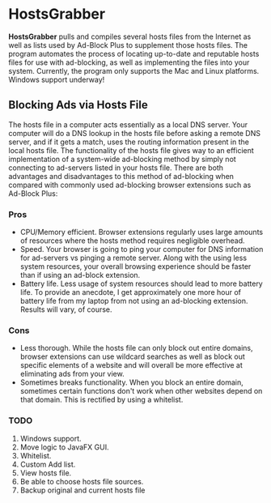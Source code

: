 HostsGrabber
============
**HostsGrabber** pulls and compiles several hosts files from the Internet as well as lists used by Ad-Block Plus to
supplement those hosts files. The program automates the process of locating up-to-date and reputable hosts files for
use with ad-blocking, as well as implementing the files into your system.
Currently, the program only supports the Mac and Linux platforms. Windows support underway!

Blocking Ads via Hosts File
---------------------------
The hosts file in a computer acts essentially as a local DNS server. Your computer will do a DNS lookup in the hosts
file before asking a remote DNS server, and if it gets a match, uses the routing information present in the local
hosts file. The functionality of the hosts file gives way to an efficient implementation of a system-wide ad-blocking
method by simply not connecting to ad-servers listed in your hosts file. There are both advantages and disadvantages to
this method of ad-blocking when compared with commonly used ad-blocking browser extensions such as Ad-Block Plus:

### Pros

+ CPU/Memory efficient. Browser extensions regularly uses large amounts of resources where the hosts method requires negligible overhead.
+ Speed. Your browser is going to ping your computer for DNS information for ad-servers vs pinging a remote server. Along with the using less system resources, your overall browsing experience should be faster than if using an ad-block extension.
+ Battery life. Less usage of system resources should lead to more battery life. To provide an anecdote, I get approximately one more hour of battery life from my laptop from not using an ad-blocking extension. Results will vary, of course.

### Cons

- Less thorough. While the hosts file can only block out entire domains, browser extensions can use wildcard searches as well as block out specific elements of a website and will overall be more effective at eliminating ads from your view.
- Sometimes breaks functionality. When you block an entire domain, sometimes certain functions don't work when other websites depend on that domain. This is rectified by using a whitelist.

### TODO

1. Windows support.
2. Move logic to JavaFX GUI.
3. Whitelist.
4. Custom Add list.
5. View hosts file.
6. Be able to choose hosts file sources.
7. Backup original and current hosts file
